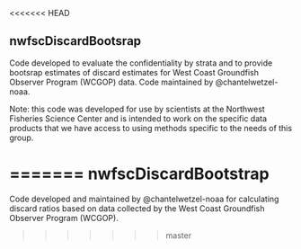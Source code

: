 <<<<<<< HEAD
## nwfscDiscardBootsrap
Code developed to evaluate the confidentiality by strata and to provide bootsrap estimates of discard estimates for West Coast Groundfish Observer Program (WCGOP) data.
Code maintained by @chantelwetzel-noaa.

Note: this code was developed for use by scientists at the Northwest Fisheries Science Center and is intended to work on the specific data products that we have access to using methods specific to the needs of this group. 


=======
nwfscDiscardBootstrap
===========

Code developed and maintained by @chantelwetzel-noaa for calculating discard ratios based on 
data collected by the West Coast Groundfish Observer Program (WCGOP).
>>>>>>> master

